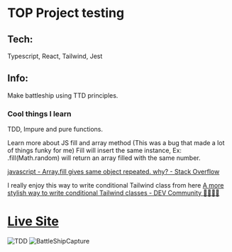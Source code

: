 # TOP Project testing
## Tech:
Typescript, React, Tailwind, Jest
## Info:
Make battleship using TTD principles.

### Cool things I learn
TDD, Impure and pure functions.

Learn more about JS fill and array method (This was a bug that made a lot of things funky for me)
Fill will insert the same instance, Ex: .fill(Math.random) will return an array filled with the same number.

[javascript - Array.fill gives same object repeated. why? - Stack Overflow](https://stackoverflow.com/questions/43294552/array-fill-gives-same-object-repeated-why)

I really enjoy this way to write conditional Tailwind class from here [A more stylish way to write conditional Tailwind classes - DEV Community 👩‍💻👨‍💻](https://dev.to/gabrielmlinassi/a-more-stylish-way-to-write-conditional-tailwind-classes-5ae6)

# [Live Site](https://brodypen.github.io/battleship/)

![TDD](https://user-images.githubusercontent.com/45112852/216095124-da834519-ab38-4be4-99dd-874bec4481a8.JPG)
![BattleShipCapture](https://user-images.githubusercontent.com/45112852/216095909-3cfaa4ac-c3d6-4c16-9464-1d5ea0173595.JPG)

